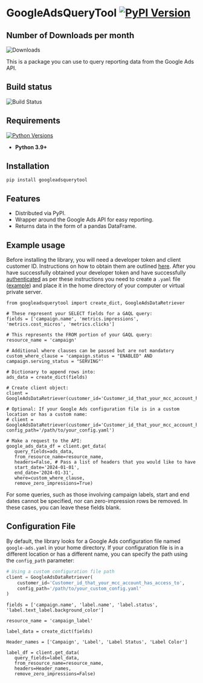 # GoogleAdsQueryTool [![PyPI Version](https://img.shields.io/pypi/v/googleadsquerytool.svg)](https://pypi.org/project/googleadsquerytool/)


## Number of Downloads per month
![Downloads](https://img.shields.io/pypi/dm/googleadsquerytool)

This is a package you can use to query reporting data from the Google Ads API.

## Build status
![Build Status](https://img.shields.io/badge/build-passing-brightgreen?label=build&color=lime)

## Requirements
[![Python Versions](https://img.shields.io/pypi/pyversions/googleadsquerytool)](https://pypi.org/project/googleadsquerytool/)

- **Python 3.9+**

## Installation
```
pip install googleadsquerytool
```
## Features
 - Distributed via PyPI.
 - Wrapper around the Google Ads API for easy reporting.
 - Returns data in the form of a pandas DataFrame.

 ## Example usage
 Before installing the library, you will need a developer token and client customer ID. Instructions on how to obtain them are outlined [here](https://developers.google.com/google-ads/api/docs/get-started/introduction). After you have successfully obtained your developer token and have successfully [authenticated](https://developers.google.com/google-ads/api/docs/oauth/overview) as per these instructions you need to create a `.yaml` file ([example](https://github.com/googleads/google-ads-python/blob/main/google-ads.yaml)) and place it in the home directory of your computer or virtual private server.

 ```
from googleadsquerytool import create_dict, GoogleAdsDataRetriever

# These represent your SELECT fields for a GAQL query:
fields = ['campaign.name', 'metrics.impressions', 'metrics.cost_micros', 'metrics.clicks']

# This represents the FROM portion of your GAQL query:
resource_name = 'campaign'

# Additional where clauses can be passed but are not mandatory
custom_where_clause = 'campaign.status = "ENABLED" AND campaign.serving_status = "SERVING"'

# Dictionary to append rows into:
ads_data = create_dict(fields)

# Create client object:
client = GoogleAdsDataRetriever(customer_id='Customer_id_that_your_mcc_account_has_access_to')

# Optional: If your Google Ads configuration file is in a custom location or has a custom name:
# client = GoogleAdsDataRetriever(customer_id='Customer_id_that_your_mcc_account_has_access_to', config_path='/path/to/your_config.yaml')

# Make a request to the API:
google_ads_data_df = client.get_data(
    query_fields=ads_data, 
    from_resource_name=resource_name, 
    headers=False, # Pass a list of headers that you would like to have
    start_date='2024-01-01',
    end_date='2024-01-31', 
    where=custom_where_clause, 
    remove_zero_impressions=True)
 ```

 For some queries, such as those involving campaign labels, start and end dates cannot be specified, nor can zero-impression rows be removed. In these cases, you can leave these fields blank.

## Configuration File

By default, the library looks for a Google Ads configuration file named `google-ads.yaml` in your home directory. If your configuration file is in a different location or has a different name, you can specify the path using the `config_path` parameter:

```python
# Using a custom configuration file path
client = GoogleAdsDataRetriever(
    customer_id='Customer_id_that_your_mcc_account_has_access_to',
    config_path='/path/to/your_custom_config.yaml'
)
```

 ```
fields = ['campaign.name', 'label.name', 'label.status', 'label.text_label.background_color']

resource_name = 'campaign_label'

label_data = create_dict(fields)

Header_names = ['Campaign', 'Label', 'Label Status', 'Label Color']

label_df = client.get_data(
    query_fields=label_data,
    from_resource_name=resource_name,
    headers=Header_names,
    remove_zero_impressions=False)
 ```